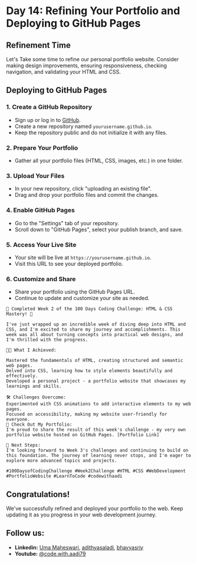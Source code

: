 
# Day 14: Refining Your Portfolio and Deploying to GitHub Pages

## Refinement Time
Let's Take some time to refine our personal portfolio website. Consider making design improvements, ensuring responsiveness, checking navigation, and validating your HTML and CSS.

## Deploying to GitHub Pages

### 1. Create a GitHub Repository
- Sign up or log in to [GitHub](https://github.com/).
- Create a new repository named `yourusername.github.io`.
- Keep the repository public and do not initialize it with any files.

### 2. Prepare Your Portfolio
- Gather all your portfolio files (HTML, CSS, images, etc.) in one folder.

### 3. Upload Your Files
- In your new repository, click "uploading an existing file".
- Drag and drop your portfolio files and commit the changes.

### 4. Enable GitHub Pages
- Go to the "Settings" tab of your repository.
- Scroll down to "GitHub Pages", select your publish branch, and save.

### 5. Access Your Live Site
- Your site will be live at `https://yourusername.github.io`.
- Visit this URL to see your deployed portfolio.

### 6. Customize and Share
- Share your portfolio using the GitHub Pages URL.
- Continue to update and customize your site as needed.

```text
🎉 Completed Week 2 of the 100 Days Coding Challenge: HTML & CSS Mastery! 🎉

I've just wrapped up an incredible week of diving deep into HTML and CSS, and I'm excited to share my journey and accomplishments. This week was all about turning concepts into practical web designs, and I'm thrilled with the progress.

👩‍💻 What I Achieved:

Mastered the fundamentals of HTML, creating structured and semantic web pages.
Delved into CSS, learning how to style elements beautifully and effectively.
Developed a personal project - a portfolio website that showcases my learnings and skills.

🛠 Challenges Overcome:
Experimented with CSS animations to add interactive elements to my web pages.
Focused on accessibility, making my website user-friendly for everyone.
🔗 Check Out My Portfolio:
I'm proud to share the result of this week's challenge - my very own portfolio website hosted on GitHub Pages. [Portfolio Link]

🚀 Next Steps:
I'm looking forward to Week 3's challenges and continuing to build on this foundation. The journey of learning never stops, and I'm eager to explore more advanced topics and projects.

#100DaysofCodingChallenge #Week2Challenge #HTML #CSS #WebDevelopment #PortfolioWebsite #LearnToCode #codewithaadi
```

## Congratulations!
We've successfully refined and deployed your portfolio to the web. Keep updating it as you progress in your web development journey.

## Follow us:

- **Linkedin:** [Uma Maheswari](https://www.linkedin.com/in/uma-maheswari-090b25267/), [adithyasaladi](https://www.linkedin.com/in/adithyasaladi/), [bhavyasriy](https://www.linkedin.com/in/bhavyasriy/)
- **Youtube:** [@code.with.aadi79](https://www.youtube.com/@Code.with.aadi79)
